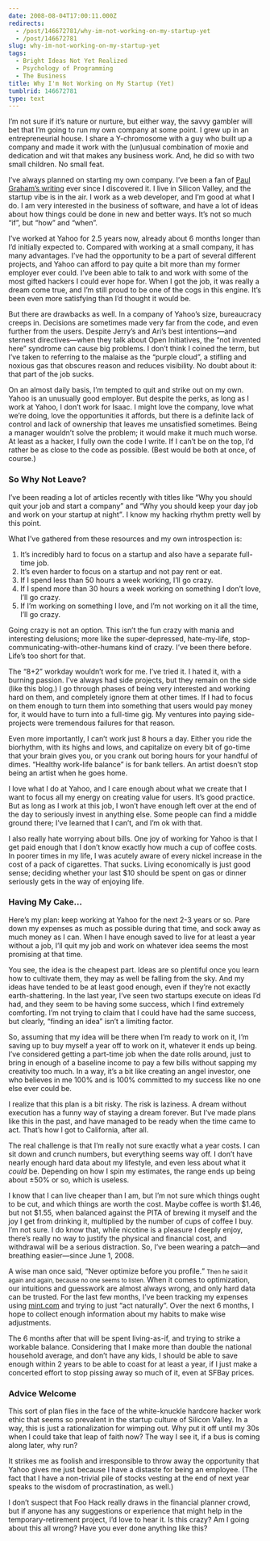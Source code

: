 ```yaml
---
date: 2008-08-04T17:00:11.000Z
redirects:
  - /post/146672781/why-im-not-working-on-my-startup-yet
  - /post/146672781
slug: why-im-not-working-on-my-startup-yet
tags:
  - Bright Ideas Not Yet Realized
  - Psychology of Programming
  - The Business
title: Why I'm Not Working on My Startup (Yet)
tumblrid: 146672781
type: text
---
```

<p>I&rsquo;m not sure if it&rsquo;s nature or nurture, but either way, the savvy gambler will bet that I&rsquo;m going to run my own company at some point.  I grew up in an entrepreneurial house.  I share a Y-chromosome with a guy who built up a company and made it work with the (un)usual combination of moxie and dedication and wit that makes any business work.  And, he did so with two small children.  No small feat.</p>

<p>I&rsquo;ve always planned on starting my own company.  I&rsquo;ve been a fan of <a href="http://www.paulgraham.com/articles.html">Paul Graham&rsquo;s writing</a> ever since I discovered it.  I live in Silicon Valley, and the startup vibe is in the air.  I work as a web developer, and I&rsquo;m good at what I do.  I am very interested in the business of software, and have a lot of ideas about how things could be done in new and better ways.  It&rsquo;s not so much &ldquo;if&rdquo;, but &ldquo;how&rdquo; and &ldquo;when&rdquo;.</p>

<p>I&rsquo;ve worked at Yahoo for 2.5 years now, already about 6 months longer than I&rsquo;d initially expected to.  Compared with working at a small company, it has many advantages.  I&rsquo;ve had the opportunity to be a part of several different projects, and Yahoo can afford to pay quite a bit more than my former employer ever could.  I&rsquo;ve been able to talk to and work with some of the most gifted hackers I could ever hope for.  When I got the job, it was really a dream come true, and I&rsquo;m still proud to be one of the cogs in this engine.  It&rsquo;s been even more satisfying than I&rsquo;d thought it would be.</p>

<p>But there are drawbacks as well.  In a company of Yahoo&rsquo;s size, bureaucracy creeps in.  Decisions are sometimes made very far from the code, and even further from the users.  Despite Jerry&rsquo;s and Ari&rsquo;s best intentions&mdash;and sternest directives&mdash;when they talk about Open Initiatives, the &ldquo;not invented here&rdquo; syndrome can cause big problems.  I don&rsquo;t think I coined the term, but I&rsquo;ve taken to referring to the malaise as the &ldquo;purple cloud&rdquo;, a stifling and noxious gas that obscures reason and reduces visibility.  No doubt about it: that part of the job sucks.</p>

<p>On an almost daily basis, I&rsquo;m tempted to quit and strike out on my own.  Yahoo is an unusually good employer.  But despite the perks, as long as I work at Yahoo, I don&rsquo;t work for Isaac.  I might love the company, love what we&rsquo;re doing, love the opportunities it affords, but there is a definite lack of control and lack of ownership that leaves me unsatisfied sometimes.  Being a manager wouldn&rsquo;t solve the problem; it would make it much much worse.  At least as a hacker, I fully own the code I write.  If I can&rsquo;t be on the top, I&rsquo;d rather be as close to the code as possible.  (Best would be both at once, of course.)</p>

<h3>So Why Not Leave?</h3>

<p>I&rsquo;ve been reading a lot of articles recently with titles like <q>Why you should quit your job and start a company</q> and <q>Why you should keep your day job and work on your startup at night</q>.  I know my hacking rhythm pretty well by this point.</p>

<p>What I&rsquo;ve gathered from these resources and my own introspection is:</p>

<ol><li>It&rsquo;s incredibly hard to focus on a startup and also have a separate full-time job.</li>
    <li>It&rsquo;s even harder to focus on a startup and not pay rent or eat.</li>
    <li>If I spend less than 50 hours a week working, I&rsquo;ll go crazy.</li>
    <li>If I spend more than 30 hours a week working on something I don&rsquo;t love, I&rsquo;ll go crazy.</li>
    <li>If I&rsquo;m working on something I love, and I&rsquo;m not working on it all the time, I&rsquo;ll go crazy.</li>
</ol><p>Going crazy is not an option.  This isn&rsquo;t the fun crazy with mania and interesting delusions; more like the super-depressed, hate-my-life, stop-communicating-with-other-humans kind of crazy.  I&rsquo;ve been there before.  Life&rsquo;s too short for that.</p>

<p>The &ldquo;8+2&rdquo; workday wouldn&rsquo;t work for me.  I&rsquo;ve tried it.  I hated it, with a burning passion.  I&rsquo;ve always had side projects, but they remain on the side (like this blog.)  I go through phases of being very interested and working hard on them, and completely ignore them at other times.  If I had to focus on them enough to turn them into something that users would pay money for, it would have to turn into a full-time gig.  My ventures into paying side-projects were tremendous failures for that reason.</p>

<p>Even more importantly, I can&rsquo;t work just 8 hours a day.  Either you ride the biorhythm, with its highs and lows, and capitalize on every bit of go-time that your brain gives you, or you crank out boring hours for your handful of dimes.  &ldquo;Healthy work-life balance&rdquo; is for bank tellers.  An artist doesn&rsquo;t stop being an artist when he goes home.</p>

<p>I love what I do at Yahoo, and I care enough about what we create that I want to focus all my energy on creating value for users.  It&rsquo;s good practice.  But as long as I work at this job, I won&rsquo;t have enough left over at the end of the day to seriously invest in anything else.  Some people can find a middle ground there; I&rsquo;ve learned that I can&rsquo;t, and I&rsquo;m ok with that.</p>

<p>I also really hate worrying about bills.  One joy of working for Yahoo is that I get paid enough that I don&rsquo;t know exactly how much a cup of coffee costs.  In poorer times in my life, I was acutely aware of every nickel increase in the cost of a pack of cigarettes.  That sucks.  Living economically is just good sense; deciding whether your last $10 should be spent on gas or dinner seriously gets in the way of enjoying life.</p>

<h3>Having My Cake&hellip;</h3>

<p>Here&rsquo;s my plan: keep working at Yahoo for the next 2-3 years or so.  Pare down my expenses as much as possible during that time, and sock away as much money as I can.  When I have enough saved to live for at least a year without a job, I&rsquo;ll quit my job and work on whatever idea seems the most promising at that time.</p>

<p>You see, the idea is the cheapest part.  Ideas are so plentiful once you learn how to cultivate them, they may as well be falling from the sky.  And my ideas have tended to be at least good enough, even if they&rsquo;re not exactly earth-shattering.  In the last year, I&rsquo;ve seen two startups execute on ideas I&rsquo;d had, and they seem to be having some success, which I find extremely comforting.  I&rsquo;m not trying to claim that I could have had the same success, but clearly, &ldquo;finding an idea&rdquo; isn&rsquo;t a limiting factor.</p>

<p>So, assuming that my idea will be there when I&rsquo;m ready to work on it, I&rsquo;m saving up to buy myself a year off to work on it, whatever it ends up being.  I&rsquo;ve considered getting a part-time job when the date rolls around, just to bring in enough of a baseline income to pay a few bills without sapping my creativity too much.  In a way, it&rsquo;s a bit like creating an angel investor, one who believes in me 100% and is 100% committed to my success like no one else ever could be.</p>

<p>I realize that this plan is a bit risky.  The risk is laziness.  A dream without execution has a funny way of staying a dream forever.  But I&rsquo;ve made plans like this in the past, and have managed to be ready when the time came to act.  That&rsquo;s how I got to California, after all.</p>

<p>The real challenge is that I&rsquo;m really not sure exactly what a year costs.  I can sit down and crunch numbers, but everything seems way off.  I don&rsquo;t have nearly enough hard data about my lifestyle, and even less about what it <em>could</em> be.  Depending on how I spin my estimates, the range ends up being about ±50% or so, which is useless.</p>

<p>I know that I can live cheaper than I am, but I&rsquo;m not sure which things ought to be cut, and which things are worth the cost.  Maybe coffee is worth $1.46, but not $1.55, when balanced against the PITA of brewing it myself and the joy I get from drinking it, multiplied by the number of cups of coffee I buy.  I&rsquo;m not sure.  I do know that, while nicotine is a pleasure I deeply enjoy, there&rsquo;s really no way to justify the physical and financial cost, and withdrawal will be a serious distraction.  So, I&rsquo;ve been wearing a patch&mdash;and breathing easier&mdash;since June 1, 2008.</p>

<p>A wise man once said, <q>Never optimize before you profile.</q>  <small>Then he said it again and again, because no one seems to listen.</small>  When it comes to optimization, our intuitions and guesswork are almost always wrong, and only hard data can be trusted.  For the last few months, I&rsquo;ve been tracking my expenses using <a href="http://mint.com">mint.com</a> and trying to just &ldquo;act naturally&rdquo;.  Over the next 6 months, I hope to collect enough information about my habits to make wise adjustments.</p>

<p>The 6 months after that will be spent living-as-if, and trying to strike a workable balance.  Considering that I make more than double the national household average, and don&rsquo;t have any kids, I should be able to save enough within 2 years to be able to coast for at least a year, if I just make a concerted effort to stop pissing away so much of it, even at SFBay prices.</p>

<h3>Advice Welcome</h3>

<p>This sort of plan flies in the face of the white-knuckle hardcore hacker work ethic that seems so prevalent in the startup culture of Silicon Valley.  In a way, this is just a rationalization for wimping out.  Why put it off until my 30s when I could take that leap of faith now?  The way I see it, if a bus is coming along later, why run?</p>

<p>It strikes me as foolish and irresponsible to throw away the opportunity that Yahoo gives me just because I have a distaste for being an employee.  (The fact that I have a non-trivial pile of stocks vesting at the end of next year speaks to the wisdom of procrastination, as well.)</p>

<p>I don&rsquo;t suspect that Foo Hack really draws in the financial planner crowd, but if anyone has any suggestions or experience that might help in the temporary-retirement project, I&rsquo;d love to hear it.  Is this crazy?  Am I going about this all wrong?  Have you ever done anything like this?</p>
